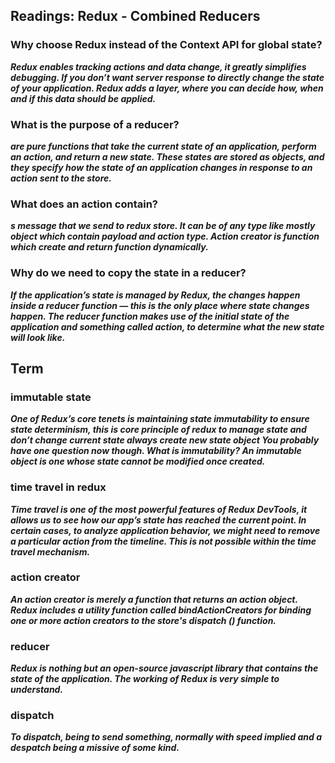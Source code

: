 
## Readings: Redux - Combined Reducers


### Why choose Redux instead of the Context API for global state?
***Redux enables tracking actions and data change, it greatly simplifies debugging. If you don’t want server response to directly change the state of your application. Redux adds a layer, where you can decide how, when and if this data should be applied.***

### What is the purpose of a reducer?
***are pure functions that take the current state of an application, perform an action, and return a new state. These states are stored as objects, and they specify how the state of an application changes in response to an action sent to the store.***

### What does an action contain?
***s message that we send to redux store. It can be of any type like mostly object which contain payload and action type. Action creator is function which create and return function dynamically.***

### Why do we need to copy the state in a reducer?

***If the application’s state is managed by Redux, the changes happen inside a reducer function — this is the only place where state changes happen. The reducer function makes use of the initial state of the application and something called action, to determine what the new state will look like.***



## Term

### immutable state
***One of Redux’s core tenets is maintaining state immutability to ensure state determinism, this is core principle of redux to manage state and don’t change current state always create new state object You probably have one question now though. What is immutability? An immutable object is one whose state cannot be modified once created.***

### time travel in redux
***Time travel is one of the most powerful features of Redux DevTools, it allows us to see how our app’s state has reached the current point. In certain cases, to analyze application behavior, we might need to remove a particular action from the timeline. This is not possible within the time travel mechanism.***

### action creator
***An action creator is merely a function that returns an action object. Redux includes a utility function called bindActionCreators for binding one or more action creators to the store's dispatch () function.***

### reducer
***Redux is nothing but an open-source javascript library that contains the state of the application. The working of Redux is very simple to understand.***

### dispatch
***To dispatch, being to send something, normally with speed implied and a despatch being a missive of some kind.***
